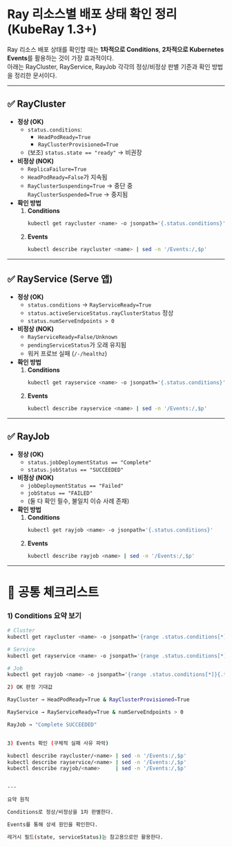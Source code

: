 # Ray 리소스별 배포 상태 확인 정리 (KubeRay 1.3+)

Ray 리소스 배포 상태를 확인할 때는 **1차적으로 Conditions**, **2차적으로 Kubernetes Events**를 활용하는 것이 가장 효과적이다.  
아래는 RayCluster, RayService, RayJob 각각의 정상/비정상 판별 기준과 확인 방법을 정리한 문서이다.

---

## ✅ RayCluster
- **정상 (OK)**
  - `status.conditions`:
    - `HeadPodReady=True`
    - `RayClusterProvisioned=True`
  - (보조) `status.state == "ready"` → 비권장
- **비정상 (NOK)**
  - `ReplicaFailure=True`
  - `HeadPodReady=False`가 지속됨
  - `RayClusterSuspending=True` → 중단 중  
    `RayClusterSuspended=True` → 중지됨
- **확인 방법**
  1. **Conditions**  
     ```bash
     kubectl get raycluster <name> -o jsonpath='{.status.conditions}'
     ```
  2. **Events**  
     ```bash
     kubectl describe raycluster <name> | sed -n '/Events:/,$p'
     ```

---

## ✅ RayService (Serve 앱)
- **정상 (OK)**
  - `status.conditions` → `RayServiceReady=True`
  - `status.activeServiceStatus.rayClusterStatus` 정상
  - `status.numServeEndpoints > 0`
- **비정상 (NOK)**
  - `RayServiceReady=False/Unknown`
  - `pendingServiceStatus`가 오래 유지됨
  - 워커 프로브 실패 (`/-/healthz`)
- **확인 방법**
  1. **Conditions**  
     ```bash
     kubectl get rayservice <name> -o jsonpath='{.status.conditions}'
     ```
  2. **Events**  
     ```bash
     kubectl describe rayservice <name> | sed -n '/Events:/,$p'
     ```

---

## ✅ RayJob
- **정상 (OK)**
  - `status.jobDeploymentStatus == "Complete"`
  - `status.jobStatus == "SUCCEEDED"`
- **비정상 (NOK)**
  - `jobDeploymentStatus == "Failed"`
  - `jobStatus == "FAILED"`
  - (둘 다 확인 필수, 불일치 이슈 사례 존재)
- **확인 방법**
  1. **Conditions**  
     ```bash
     kubectl get rayjob <name> -o jsonpath='{.status.conditions}'
     ```
  2. **Events**  
     ```bash
     kubectl describe rayjob <name> | sed -n '/Events:/,$p'
     ```

---

# 📌 공통 체크리스트

### 1) Conditions 요약 보기
```bash
# Cluster
kubectl get raycluster <name> -o jsonpath='{range .status.conditions[*]}{.type}={.status} reason={.reason} msg="{.message}"\n{end}'

# Service
kubectl get rayservice <name> -o jsonpath='{range .status.conditions[*]}{.type}={.status} reason={.reason} msg="{.message}"\n{end}'

# Job
kubectl get rayjob <name> -o jsonpath='{range .status.conditions[*]}{.type}={.status} reason={.reason} msg="{.message}"\n{end}'

2) OK 판정 기대값

RayCluster → HeadPodReady=True & RayClusterProvisioned=True

RayService → RayServiceReady=True & numServeEndpoints > 0

RayJob → "Complete SUCCEEDED"


3) Events 확인 (구체적 실패 사유 파악)

kubectl describe raycluster/<name> | sed -n '/Events:/,$p'
kubectl describe rayservice/<name> | sed -n '/Events:/,$p'
kubectl describe rayjob/<name>     | sed -n '/Events:/,$p'


---

요약 원칙

Conditions로 정상/비정상을 1차 판별한다.

Events를 통해 상세 원인을 확인한다.

레거시 필드(state, serviceStatus)는 참고용으로만 활용한다.




